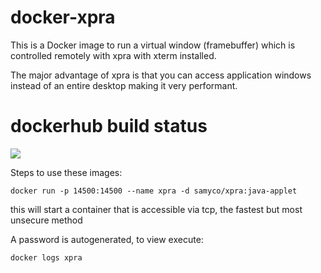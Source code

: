 # docker-xpra
This is a Docker image to run a virtual window (framebuffer) which is controlled remotely with xpra with xterm installed.

The major advantage of xpra is that you can access application windows instead of an entire desktop making it very performant.

# dockerhub build status

![](https://dockerbuildbadges.quelltext.eu/status.svg?organization=samyco&repository=docker-xpra)

Steps to use these images:

    docker run -p 14500:14500 --name xpra -d samyco/xpra:java-applet

this will start a container that is accessible via tcp, the fastest but most unsecure method

A password is autogenerated, to view execute:

    docker logs xpra

